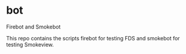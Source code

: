 # bot
Firebot and Smokebot

This repo contains the scripts firebot for testing FDS and  smokebot for testing Smokeview.

